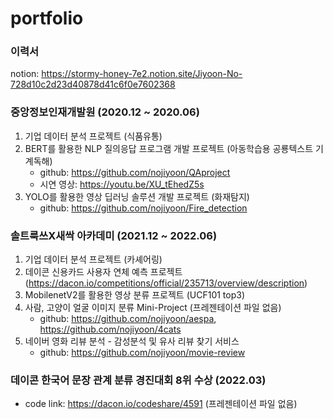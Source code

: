 # portfolio

### 이력서
notion: https://stormy-honey-7e2.notion.site/Jiyoon-No-728d10c2d23d40878d41c6f0e7602368

### 중앙정보인재개발원 (2020.12 ~ 2020.06)
1. 기업 데이터 분석 프로젝트 (식품유통)
2. BERT를 활용한 NLP 질의응답 프로그램 개발 프로젝트 (아동학습용 공룡텍스트 기계독해) 
    - github: https://github.com/nojiyoon/QAproject
    - 시연 영상: https://youtu.be/XU_tEhedZ5s
3. YOLO를 활용한 영상 딥러닝 솔루션 개발 프로젝트 (화재탐지)
    - github: https://github.com/nojiyoon/Fire_detection

### 솔트룩쓰X새싹 아카데미 (2021.12 ~ 2022.06)
1. 기업 데이터 분석 프로젝트 (카셰어링)
2. 데이콘 신용카드 사용자 연체 예측 프로젝트(https://dacon.io/competitions/official/235713/overview/description)
3. MobilenetV2를 활용한 영상 분류 프로젝트 (UCF101 top3)
4. 사람, 고양이 얼굴 이미지 분류 Mini-Project (프레젠테이션 파일 없음)
    - github: https://github.com/nojiyoon/aespa, https://github.com/nojiyoon/4cats
5. 네이버 영화 리뷰 분석 - 감성분석 및 유사 리뷰 찾기 서비스
    - github: https://github.com/nojiyoon/movie-review

### 데이콘 한국어 문장 관계 분류 경진대회 8위 수상 (2022.03)
- code link: https://dacon.io/codeshare/4591 (프레젠테이션 파일 없음)
